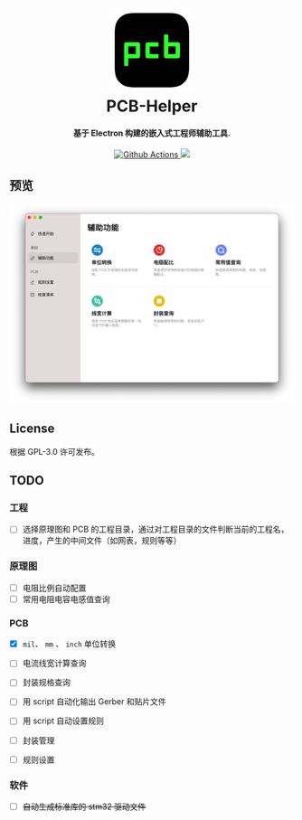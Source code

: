 <h1 align="center">
  <img src="./docs/logo.png" alt="PCB-Helper" width="150">
  <br>PCB-Helper<br>
</h1>
<h4 align="center">基于 Electron 构建的嵌入式工程师辅助工具.</h4>
<p align="center">
  <a href="https://github.com/LiuGuoGY/PCB-Helper/actions">
    <img src="https://img.shields.io/github/workflow/status/LiuGuoGY/PCB-Helper/BuildAndRelease?style=flat-square" alt="Github Actions">
  </a>
  <a href="https://github.com/LiuGuoGY/PCB-Helper/releases">
    <img src="https://img.shields.io/github/release/LiuGuoGY/PCB-Helper/all.svg?style=flat-square">
  </a>
</p>



## 预览

![预览图](docs/preview.jpg)

## License

根据 GPL-3.0 许可发布。

## TODO

### 工程

- [ ] 选择原理图和 PCB 的工程目录，通过对工程目录的文件判断当前的工程名，进度，产生的中间文件（如网表，规则等等）

### 原理图

- [ ] 电阻比例自动配置
- [ ] 常用电阻电容电感值查询

### PCB

- [x] `mil`、 `mm` 、 `inch` 单位转换

- [ ] 电流线宽计算查询
- [ ] 封装规格查询
- [ ] 用 script 自动化输出 Gerber 和贴片文件
- [ ] 用 script 自动设置规则
- [ ] 封装管理
- [ ] 规则设置

### 软件

- [ ] ~~自动生成标准库的 stm32 驱动文件~~